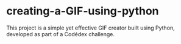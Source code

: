 # creating-a-GIF-using-python
This project is a simple yet effective GIF creator built using Python, developed as part of a Codédex challenge.  
